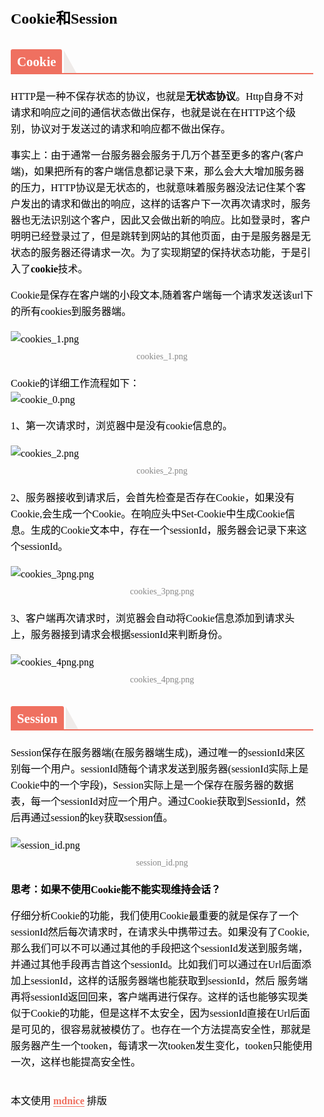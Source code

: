 <section id="nice" data-tool="mdnice编辑器" data-website="https://www.mdnice.com" style="font-size: 16px; color: black; padding: 0 10px; line-height: 1.6; word-spacing: 0px; letter-spacing: 0px; word-break: break-word; word-wrap: break-word; text-align: left; font-family: Optima-Regular, Optima, PingFangSC-light, PingFangTC-light, 'PingFang SC', Cambria, Cochin, Georgia, Times, 'Times New Roman', serif; margin-top: -10px;"><h1 data-tool="mdnice编辑器" style="margin-top: 30px; margin-bottom: 15px; padding: 0px; font-weight: bold; color: black; font-size: 24px;"><span class="prefix" style="display: none;"></span><span class="content">Cookie和Session</span><span class="suffix"></span></h1>
<h2 data-tool="mdnice编辑器" style="margin-top: 30px; margin-bottom: 15px; padding: 0px; font-weight: bold; color: black; border-bottom: 2px solid rgb(239, 112, 96); font-size: 1.3em;"><span class="prefix" style="display: none;"></span><span class="content" style="display: inline-block; font-weight: bold; background: rgb(239, 112, 96); color: #ffffff; padding: 3px 10px 1px; border-top-right-radius: 3px; border-top-left-radius: 3px; margin-right: 3px;">Cookie</span><span class="suffix"></span><span style="display: inline-block; vertical-align: bottom; border-bottom: 36px solid #efebe9; border-right: 20px solid transparent;"> </span></h2>
<p data-tool="mdnice编辑器" style="font-size: 16px; padding-top: 8px; padding-bottom: 8px; margin: 0; line-height: 26px; color: black;">HTTP是一种不保存状态的协议，也就是<strong style="font-weight: bold; color: black;">无状态协议</strong>。Http自身不对请求和响应之间的通信状态做出保存，也就是说在在HTTP这个级别，协议对于发送过的请求和响应都不做出保存。</p>
<p data-tool="mdnice编辑器" style="font-size: 16px; padding-top: 8px; padding-bottom: 8px; margin: 0; line-height: 26px; color: black;">事实上：由于通常一台服务器会服务于几万个甚至更多的客户(客户端)，如果把所有的客户端信息都记录下来，那么会大大增加服务器的压力，HTTP协议是无状态的，也就意味着服务器没法记住某个客户发出的请求和做出的响应，这样的话客户下一次再次请求时，服务器也无法识别这个客户，因此又会做出新的响应。比如登录时，客户明明已经登录过了，但是跳转到网站的其他页面，由于是服务器是无状态的服务器还得请求一次。为了实现期望的保持状态功能，于是引入了<strong style="font-weight: bold; color: black;">cookie</strong>技术。</p>
<p data-tool="mdnice编辑器" style="font-size: 16px; padding-top: 8px; padding-bottom: 8px; margin: 0; line-height: 26px; color: black;">Cookie是保存在客户端的小段文本,随着客户端每一个请求发送该url下的所有cookies到服务器端。</p>
<figure data-tool="mdnice编辑器" style="margin: 0; margin-top: 10px; margin-bottom: 10px;"><img src="https://i.loli.net/2019/12/06/vMRVJAy5Z1anHCz.png" alt="cookies_1.png" style="display: block; margin: 0 auto; max-width: 100%;"><figcaption style="margin-top: 5px; text-align: center; color: #888; font-size: 14px;">cookies_1.png</figcaption></figure>
<p data-tool="mdnice编辑器" style="font-size: 16px; padding-top: 8px; padding-bottom: 8px; margin: 0; line-height: 26px; color: black;">Cookie的详细工作流程如下：<img src="https://i.loli.net/2019/12/06/pzT4kJLWvVgwijF.png" alt="cookie_0.png" style="display: block; margin: 0 auto; max-width: 100%;"></p>
<p data-tool="mdnice编辑器" style="font-size: 16px; padding-top: 8px; padding-bottom: 8px; margin: 0; line-height: 26px; color: black;">1、第一次请求时，浏览器中是没有cookie信息的。</p>
<figure data-tool="mdnice编辑器" style="margin: 0; margin-top: 10px; margin-bottom: 10px;"><img src="https://i.loli.net/2019/12/06/oBZWCbn9tHLur7d.png" alt="cookies_2.png" style="display: block; margin: 0 auto; max-width: 100%;"><figcaption style="margin-top: 5px; text-align: center; color: #888; font-size: 14px;">cookies_2.png</figcaption></figure>
<p data-tool="mdnice编辑器" style="font-size: 16px; padding-top: 8px; padding-bottom: 8px; margin: 0; line-height: 26px; color: black;">2、服务器接收到请求后，会首先检查是否存在Cookie，如果没有Cookie,会生成一个Cookie。在响应头中Set-Cookie中生成Cookie信息。生成的Cookie文本中，存在一个sessionId，服务器会记录下来这个sessionId。</p>
<figure data-tool="mdnice编辑器" style="margin: 0; margin-top: 10px; margin-bottom: 10px;"><img src="https://i.loli.net/2019/12/06/2wmEaSPXeBgoDcR.png" alt="cookies_3png.png" style="display: block; margin: 0 auto; max-width: 100%;"><figcaption style="margin-top: 5px; text-align: center; color: #888; font-size: 14px;">cookies_3png.png</figcaption></figure>
<p data-tool="mdnice编辑器" style="font-size: 16px; padding-top: 8px; padding-bottom: 8px; margin: 0; line-height: 26px; color: black;">3、客户端再次请求时，浏览器会自动将Cookie信息添加到请求头上，服务器接到请求会根据sessionId来判断身份。</p>
<figure data-tool="mdnice编辑器" style="margin: 0; margin-top: 10px; margin-bottom: 10px;"><img src="https://i.loli.net/2019/12/06/y8TrRQwjLkG3XdV.png" alt="cookies_4png.png" style="display: block; margin: 0 auto; max-width: 100%;"><figcaption style="margin-top: 5px; text-align: center; color: #888; font-size: 14px;">cookies_4png.png</figcaption></figure>
<h2 data-tool="mdnice编辑器" style="margin-top: 30px; margin-bottom: 15px; padding: 0px; font-weight: bold; color: black; border-bottom: 2px solid rgb(239, 112, 96); font-size: 1.3em;"><span class="prefix" style="display: none;"></span><span class="content" style="display: inline-block; font-weight: bold; background: rgb(239, 112, 96); color: #ffffff; padding: 3px 10px 1px; border-top-right-radius: 3px; border-top-left-radius: 3px; margin-right: 3px;">Session</span><span class="suffix"></span><span style="display: inline-block; vertical-align: bottom; border-bottom: 36px solid #efebe9; border-right: 20px solid transparent;"> </span></h2>
<p data-tool="mdnice编辑器" style="font-size: 16px; padding-top: 8px; padding-bottom: 8px; margin: 0; line-height: 26px; color: black;">Session保存在服务器端(在服务器端生成)，通过唯一的sessionId来区别每一个用户。sessionId随每个请求发送到服务器(sessionId实际上是Cookie中的一个字段)，Session实际上是一个保存在服务器的数据表，每一个sessionId对应一个用户。通过Cookie获取到SessionId，然后再通过session的key获取session值。</p>
<figure data-tool="mdnice编辑器" style="margin: 0; margin-top: 10px; margin-bottom: 10px;"><img src="https://i.loli.net/2019/12/06/bxucSfzRLAlFZ2O.png" alt="session_id.png" style="display: block; margin: 0 auto; max-width: 100%;"><figcaption style="margin-top: 5px; text-align: center; color: #888; font-size: 14px;">session_id.png</figcaption></figure>
<p data-tool="mdnice编辑器" style="font-size: 16px; padding-top: 8px; padding-bottom: 8px; margin: 0; line-height: 26px; color: black;"><strong style="font-weight: bold; color: black;">思考：如果不使用Cookie能不能实现维持会话？</strong></p>
<p data-tool="mdnice编辑器" style="font-size: 16px; padding-top: 8px; padding-bottom: 8px; margin: 0; line-height: 26px; color: black;">仔细分析Cookie的功能，我们使用Cookie最重要的就是保存了一个sessionId然后每次请求时，在请求头中携带过去。如果没有了Cookie,那么我们可以不可以通过其他的手段把这个sessionId发送到服务端，并通过其他手段再吉首这个sessionId。比如我们可以通过在Url后面添加上sessionId，这样的话服务器端也能获取到sessionId，然后 服务端再将sessionId返回回来，客户端再进行保存。这样的话也能够实现类似于Cookie的功能，但是这样不太安全，因为sessionId直接在Url后面是可见的，很容易就被模仿了。也存在一个方法提高安全性，那就是服务器产生一个tooken，每请求一次tooken发生变化，tooken只能使用一次，这样也能提高安全性。</p>
<p id="nice-suffix-juejin-container" class="nice-suffix-juejin-container" data-tool="mdnice编辑器" style="font-size: 16px; padding-top: 8px; padding-bottom: 8px; margin: 0; line-height: 26px; color: black; margin-top: 20px !important;">本文使用 <a href="https://mdnice.com" style="text-decoration: none; word-wrap: break-word; font-weight: bold; color: rgb(239, 112, 96); border-bottom: 1px solid rgb(239, 112, 96);">mdnice</a> 排版</p></section>